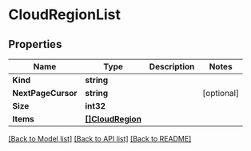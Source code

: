# CloudRegionList

## Properties

Name | Type | Description | Notes
------------ | ------------- | ------------- | -------------
**Kind** | **string** |  | 
**NextPageCursor** | **string** |  | [optional] 
**Size** | **int32** |  | 
**Items** | [**[]CloudRegion**](CloudRegion.md) |  | 

[[Back to Model list]](../README.md#documentation-for-models) [[Back to API list]](../README.md#documentation-for-api-endpoints) [[Back to README]](../README.md)


